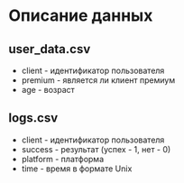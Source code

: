# Описание данных 

## user_data.csv

- client - идентификатор пользователя
- premium - является ли клиент премиум
- age - возраст

## logs.csv

- client - идентификатор пользователя
- success - результат (успех - 1, нет - 0)
- platform - платформа
- time - время в формате Unix
